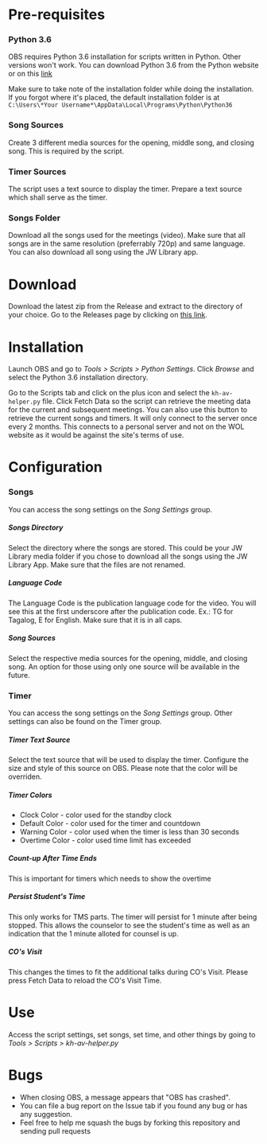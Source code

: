 # Pre-requisites
### Python 3.6
OBS requires Python 3.6 installation for scripts written in Python. Other versions won't work. You can download Python 3.6 from the Python website or on this [link](https://www.python.org/downloads/release/python-360/)

Make sure to take note of the installation folder while doing the installation. If you forgot where it's placed, the default installation folder is at `C:\Users\*Your Username*\AppData\Local\Programs\Python\Python36`

### Song Sources
Create 3 different media sources for the opening, middle song, and closing song. This is required by the script.

### Timer Sources
The script uses a text source to display the timer. Prepare a text source which shall serve as the timer. 

### Songs Folder
Download all the songs used for the meetings (video). Make sure that all songs are in the same resolution (preferrably 720p) and same language. You can also download all song using the JW Library app.

# Download
Download the latest zip from the Release and extract to the directory of your choice. Go to the Releases page by clicking on [this link](https://github.com/samuelmacdg/kh-av-helper/releases/).

# Installation
Launch OBS and go to *Tools > Scripts > Python Settings*. Click *Browse* and select the Python 3.6 installation directory. 

Go to the Scripts tab and click on the plus icon and select the `kh-av-helper.py` file. Click Fetch Data so the script can retrieve the meeting data for the current and subsequent meetings. You can also use this button to retrieve the current songs and timers. It will only connect to the server once every 2 months. This connects to a personal server and not on the WOL website as it would be against the site's terms of use.

# Configuration
### Songs
You can access the song settings on the *Song Settings* group.
##### Songs Directory
Select the directory where the songs are stored. This could be your JW Library media folder if you chose to download all the songs using the JW Library App. Make sure that the files are not renamed.
##### Language Code
The Language Code is the publication language code for the video. You will see this at the first underscore after the publication code. Ex.: TG for Tagalog, E for English. Make sure that it is in all caps.
##### Song Sources
Select the respective media sources for the opening, middle, and closing song. An option for those using only one source will be available in the future.

### Timer
You can access the song settings on the *Song Settings* group. Other settings can also be found on the Timer group.
##### Timer Text Source
Select the text source that will be used to display the timer. Configure the size and style of this source on OBS. Please note that the color will be overriden.
##### Timer Colors
- Clock Color - color used for the standby clock
- Default Color - color used for the timer and countdown
- Warning Color - color used when the timer is less than 30 seconds
- Overtime Color - color used time limit has exceeded
##### Count-up After Time Ends
This is important for timers which needs to show the overtime
##### Persist Student's Time
This only works for TMS parts. The timer will persist for 1 minute after being stopped. This allows the counselor to see the student's time as well as an indication that the 1 minute alloted for counsel is up.
##### CO's Visit
This changes the times to fit the additional talks during CO's Visit. Please press Fetch Data to reload the CO's Visit Time.

# Use
Access the script settings, set songs, set time, and other things by going to *Tools > Scripts > kh-av-helper.py*

# Bugs
- When closing OBS, a message appears that "OBS has crashed".
- You can file a bug report on the Issue tab if you found any bug or has any suggestion.
- Feel free to help me squash the bugs by forking this repository and sending pull requests
